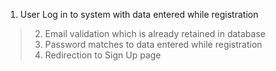 1. User Log in to system with data entered while registration
> 2. Email validation which is already retained in database
> 3. Password matches to data entered while registration
> 4. Redirection to Sign Up page
